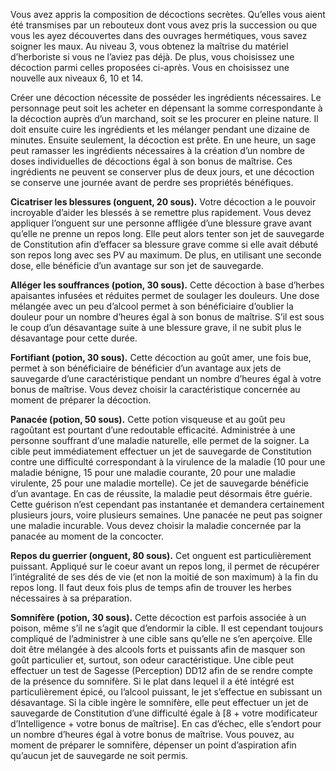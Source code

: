 ﻿---
id: subclass_wise_healer_fr.md#décoctions-secrètes
name: Décoctions secrètes
---
Vous avez appris la composition de décoctions secrètes. Qu’elles vous aient été transmises par un rebouteux dont vous avez pris la succession ou que vous les ayez découvertes dans des ouvrages hermétiques, vous savez soigner les maux. Au niveau 3, vous obtenez la maîtrise du matériel d’herboriste si vous ne l’aviez pas déjà. De plus, vous choisissez une décoction parmi celles proposées ci-après. Vous en choisissez une nouvelle aux niveaux 6, 10 et 14.

Créer une décoction nécessite de posséder les ingrédients nécessaires. Le personnage peut soit les acheter en dépensant la somme correspondante à la décoction auprès d’un marchand, soit se les procurer en pleine nature. Il doit ensuite cuire les ingrédients et les mélanger pendant une dizaine de minutes. Ensuite seulement, la décoction est prête. En une heure, un sage peut ramasser les ingrédients nécessaires à la création d’un nombre de doses individuelles de décoctions égal à son bonus de maîtrise. Ces ingrédients ne peuvent se conserver plus de deux jours, et une décoction se conserve une journée avant de perdre ses propriétés bénéfiques.

**Cicatriser les blessures (onguent, 20 sous).** Votre décoction a le pouvoir incroyable d’aider les blessés à se remettre plus rapidement. Vous devez appliquer l’onguent sur une personne affligée d’une blessure grave avant qu’elle ne prenne un repos long. Elle peut alors tenter son jet de sauvegarde de Constitution afin d’effacer sa blessure grave comme si elle avait débuté son repos long avec ses PV au maximum. De plus, en utilisant une seconde dose, elle bénéficie d’un avantage sur son jet de sauvegarde.

**Alléger les souffrances (potion, 30 sous).** Cette décoction à base d’herbes apaisantes infusées et réduites permet de soulager les douleurs. Une dose mélangée avec un peu d’alcool permet à son bénéficiaire d’oublier la douleur pour un nombre d’heures égal à son bonus de maîtrise. S’il est sous le coup d’un désavantage suite à une blessure grave, il ne subit plus le désavantage pour cette durée.

**Fortifiant (potion, 30 sous).** Cette décoction au goût amer, une fois bue, permet à son bénéficiaire de bénéficier d’un avantage aux jets de sauvegarde d’une caractéristique pendant un nombre d’heures égal à votre bonus de maîtrise. Vous devez choisir la caractéristique concernée au moment de préparer la décoction.

**Panacée (potion, 50 sous).** Cette potion visqueuse et au goût peu ragoûtant est pourtant d’une redoutable efficacité. Administrée à une personne souffrant d’une maladie naturelle, elle permet de la soigner. La cible peut immédiatement effectuer un jet de sauvegarde de Constitution contre une difficulté correspondant à la virulence de la maladie (10 pour une maladie bénigne, 15 pour une maladie courante, 20 pour une maladie virulente, 25 pour une maladie mortelle). Ce jet de sauvegarde bénéficie d’un avantage. En cas de réussite, la maladie peut désormais être guérie. Cette guérison n’est cependant pas instantanée et demandera certainement plusieurs jours, voire plusieurs semaines. Une panacée ne peut pas soigner une maladie incurable. Vous devez choisir la maladie concernée par la panacée au moment de la concocter.

**Repos du guerrier (onguent, 80 sous).** Cet onguent est particulièrement puissant. Appliqué sur le coeur avant un repos long, il permet de récupérer l’intégralité de ses dés de vie (et non la moitié de son maximum) à la fin du repos long. Il faut deux fois plus de temps afin de trouver les herbes nécessaires à sa préparation.

**Somnifère (potion, 30 sous).** Cette décoction est parfois associée à un poison, même s’il ne s’agit que d’endormir la cible. Il est cependant toujours compliqué de l’administrer à une cible sans qu’elle ne s’en aperçoive. Elle doit être mélangée à des alcools forts et puissants afin de masquer son goût particulier et, surtout, son odeur caractéristique. Une cible peut effectuer un test de Sagesse (Perception) DD12 afin de se rendre compte de la présence du somnifère. Si le plat dans lequel il a été intégré est particulièrement épicé, ou l’alcool puissant, le jet s’effectue en subissant un désavantage. Si la cible ingère le somnifère, elle peut effectuer un jet de sauvegarde de Constitution d’une difficulté égale à [8 + votre modificateur d’Intelligence + votre bonus de maîtrise]. En cas d’échec, elle s’endort pour un nombre d’heures égal à votre bonus de maîtrise. Vous pouvez, au moment de préparer le somnifère, dépenser un point d’aspiration afin qu’aucun jet de sauvegarde ne soit permis.

